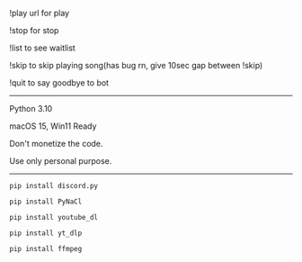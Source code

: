 !play url for play

!stop for stop

!list to see waitlist

!skip to skip playing song(has bug rn, give 10sec gap between !skip)

!quit to say goodbye to bot

_______________________________

Python 3.10 

macOS 15, Win11 Ready

Don't monetize the code.

Use only personal purpose.

-------------------------------
```
pip install discord.py

pip install PyNaCl

pip install youtube_dl

pip install yt_dlp

pip install ffmpeg
```
